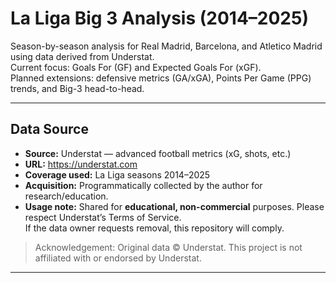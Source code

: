 # La Liga Big 3 Analysis (2014–2025)

Season-by-season analysis for Real Madrid, Barcelona, and Atletico Madrid using data derived from Understat.  
Current focus: Goals For (GF) and Expected Goals For (xGF).  
Planned extensions: defensive metrics (GA/xGA), Points Per Game (PPG) trends, and Big-3 head-to-head.

---

## Data Source

- **Source:** Understat — advanced football metrics (xG, shots, etc.)  
- **URL:** https://understat.com  
- **Coverage used:** La Liga seasons 2014–2025  
- **Acquisition:** Programmatically collected by the author for research/education.  
- **Usage note:** Shared for **educational, non-commercial** purposes. Please respect Understat’s Terms of Service.  
  If the data owner requests removal, this repository will comply.

> Acknowledgement: Original data © Understat. This project is not affiliated with or endorsed by Understat.

---
